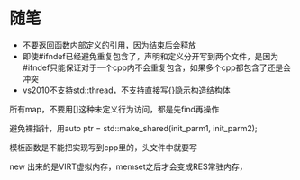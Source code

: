 # 随笔
* 不要返回函数内部定义的引用，因为结束后会释放
* 即使#ifndef已经避免重复包含了，声明和定义分开写到两个文件，是因为#ifndef只能保证对于一个cpp内不会重复包含，如果多个cpp都包含了还是会冲突
* vs2010不支持std::thread，不支持直接写{}隐示构造结构体

所有map，不要用[]这种未定义行为访问，都是先find再操作

避免裸指针，用auto ptr = std::make_shared<CLASS>(init_parm1, init_parm2);

模板函数是不能把实现写到cpp里的，头文件中就要写


new 出来的是VIRT虚拟内存，memset之后才会变成RES常驻内存，